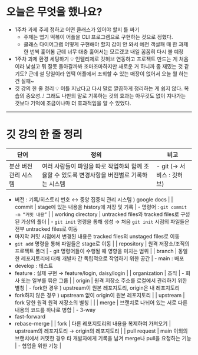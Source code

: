 # 오늘은 무엇을 했나요?
- 1주차 과제 주제 정하고 어떤 클래스가 있어야 할지 틀 짜기
    - 주제는 엽기 떡볶이 어플을 CLI 프로그램으로 구현하는 것으로 정했다.
    - 클래스 다이어그램 어떻게 구현해야 할지 감이 안 와서 예전 객설패 때 한 과제 한 번씩 훑어봄
    근데 너무 대충 훑어서는 모르겠고 내일 꼼꼼히 다시 볼 예정
- 1주차 과제 환경 세팅하기
    💡 인텔리제로 깃허브 연동하고 프로젝트 만드는 게 처음이라 낯설고 뭐 잘못 돌아갈까봐 조마조마하지만 새로운 거 하니까 좀 재밌는 것 같기도?
    근데 설 당일이라 엽떡 어플에서 조회할 수 있는 매장이 없어서 오늘 뭘 하는 건 실패~
- 깃 강의 한 줄 정리
    💡 이틀 지났다고 다시 말로 깔끔하게 정리하는 게 쉽지 않다.
    복습의 중요성..! 그래도 나만의 말로 기록하는 것의 효과는 아무것도 없이 지나가는 것보다 기억에 조금이나마 더 효과적임을 알 수 있었다.

--- 

# 깃 강의 한 줄 정리

| **단어** | **정의** | **비고** |
| --- | --- | --- |
| 분산 버전 관리 시스템 | 여러 사람들이 파일을 따로 작업하되 함께 조율할 수 있도록 변경사항을 버전별로 기록하는 시스템 | - git (→ 서비스 : 깃허브)
- 버전 : 기록/히스토리 번호
↔ 중앙 집중식 관리 시스템 ) google docs |
| commit | stage에 있는 내용을 history에 저장 및 기록 | - 명령어 : `git commit -m “커밋 내용”` |
| working directory | untracked files와 tracked files로 구성된 가상의 폴더 | - `git init` 명령을 통해 생성
→ 처음 `git init` 시점의 파일들은 전부 untracked files로 이동
- 마지막 커밋 시점에서 변경된 내용은 tracked files의 unstaged files로 이동
- `git add` 명령을 통해 파일들은 stage로 이동 |
| repository | 원격 저장소/조직의 프로젝트 폴더 | - git 명령어들이 수행될 때 영향을 미치는 범위 |
| branch | 동일한 레포지토리에 대해 개발자 간 독립적으로 작업하기 위한 공간 | - main : 배포
- develop : 테스트
- feature : 실제 구현 → feature/login, daisy/login |
| organization | 조직 | - 회사 또는 일부를 묶은 그룹 |
| origin | 원격 저장소 주소를 로컬에서 관리하기 위한 별칭 | - fork한 경우 ) upstream이 원본 레포지토리, origin은 내 레포지토리
- fork하지 않은 경우 ) upstream 없이 origin이 원본 레포지토리 |
| upstream | fork 당한 원격 원격 저장소의 별칭 |  |
| merge | 브랜치로 나뉘어 있는 서로 다른 내용의 코드를 하나로 병합 | - 3-way 
- fast-forward
- rebase-merge |
| fork | 다른 레포지토리의 내용을 복제하여 가져오기 | upstream의 레포지토리 → origin의 레포지토리 |
| pull request | main 이외의 브랜치에서 커밋한 경우 타 개발자에게 기록을 남겨 merge나 pull을 요청하는 기능 | - 협업을 위한 기능 |
